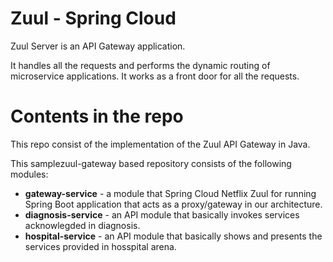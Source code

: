 # Zuul - Spring Cloud

Zuul Server is an API Gateway application.

It handles all the requests and performs the dynamic routing of microservice applications. It works as a front door for all the requests.

# Contents in the repo

This repo consist of the implementation of the Zuul API Gateway in Java.

This samplezuul-gateway based repository consists of the following modules:
- **gateway-service** - a module that Spring Cloud Netflix Zuul for running Spring Boot application that acts as a proxy/gateway in our architecture.
- **diagnosis-service** - an API module that basically invokes services acknowlegded in diagnosis.
- **hospital-service** - an API module that basically shows and presents the services provided in hosspital arena.
